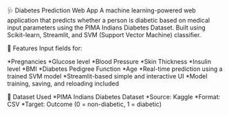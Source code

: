 🩺 Diabetes Prediction Web App
A machine learning-powered web application that predicts whether a person is diabetic based on medical input parameters using the PIMA Indians Diabetes Dataset. Built using Scikit-learn, Streamlit, and SVM (Support Vector Machine) classifier.

📌 Features
Input fields for:

*Pregnancies
*Glucose level
*Blood Pressure
*Skin Thickness
*Insulin level
*BMI
*Diabetes Pedigree Function
*Age
*Real-time prediction using a trained SVM model
*Streamlit-based simple and interactive UI
*Model training, saving, and reloading included

📁 Dataset Used
*PIMA Indians Diabetes Dataset
*Source: Kaggle
*Format: CSV
*Target: Outcome (0 = non-diabetic, 1 = diabetic)
